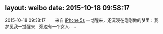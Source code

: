 layout: weibo
date: 2015-10-18 09:58:17
---
<meta name="referrer" content="no-referrer" />

2015-10-18 09:58:17  &nbsp;&nbsp;&nbsp;&nbsp;&nbsp;&nbsp; 来自 <a href="sinaweibo://customweibosource" rel="nofollow">iPhone 5s</a>
一觉醒来，还沉浸在刚刚做的梦里：我梦见我一觉醒来，旁边有一个女人…… ​​​
